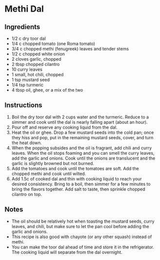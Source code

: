 # Methi Dal

## Ingredients

* 1/2 c dry toor dal
* 1/4 c chopped tomato (one Roma tomato)
* 3/4 c chopped methi (fenugreek) leaves and tender stems
* 1/2 c chopped white onion
* 2 cloves garlic, chopped
* 2 tbsp chopped cilantro
* 10 curry leaves
* 1 small, hot chili, chopped
* 1 tsp mustard seed
* 1/4 tsp turmeric
* 4 tbsp oil, ghee, or a mix of the two

## Instructions

1. Boil the dry toor dal with 2 cups water and the turmeric. Reduce to a simmer
   and cook until the dal is nearly falling apart (about an hour).
2. Pour off and reserve any cooking liquid from the dal.
3. Heat the oil or ghee. Drop a few mustard seeds into the cold pan; once they
   hiss and pop, put in the remaining mustard seeds, cover, and turn the heat
   down.
4. When the popping subsides and the oil is fragrant, add chili and curry
   leaves. When the oil stops foaming and you can smell the curry leaves, add
   the garlic and onions. Cook until the onions are translucent and the garlic
   is slightly browned but not burned.
5. Add the tomatoes and cook until the tomatoes are soft. Add the chopped methi
   and cook until wilted.
6. Add 1.5c of cooked dal and thin with cooking liquid to reach your desired
   consistency. Bring to a boil, then simmer for a few minutes to bring the
   flavors together. Add salt to taste, then sprinkle chopped cilantro on top.

## Notes

* The oil should be relatively hot when toasting the mustard seeds, curry
  leaves, and chili, but make sure to let the pan cool before adding the garlic
  and onions.
* This recipe is also good with chayote (or any other squash) instead of methi.
* You can make the toor dal ahead of time and store it in the refrigerator. The
  cooking liquid will separate from the dal overnight.
